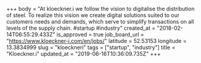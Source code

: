 +++
body = "At kloeckner.i we follow the vision to digitalise the distribution of steel. To realize this vision we create digital solutions suited to our customers needs and demands, which serve to simplify transactions on all levels of the supply chain. #startup #industry"
created_at = "2018-02-14T06:55:29.433Z"
is_approved = true
job_board_url = "https://www.kloeckner-i.com/en/jobs/"
latitude = 52.53153
longitude = 13.3834999
slug = "kloeckneri"
tags = ["startup", "industry"]
title = "Kloeckner.i"
updated_at = "2019-06-16T10:36:09.735Z"
+++
